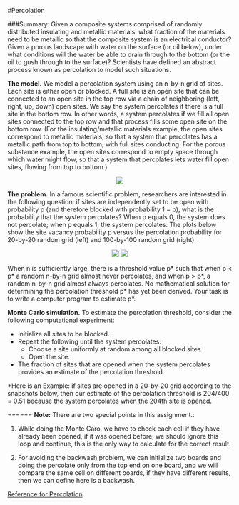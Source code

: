 #Percolation

###Summary:
Given a composite systems comprised of randomly distributed insulating and metallic materials: what fraction of the materials need to be metallic so that the composite system is an electrical conductor? Given a porous landscape with water on the surface (or oil below), under what conditions will the water be able to drain through to the bottom (or the oil to gush through to the surface)? Scientists have defined an abstract process known as percolation to model such situations.

**The model.** We model a percolation system using an n-by-n grid of sites. Each site is either open or blocked. A full site is an open site that can be connected to an open site in the top row via a chain of neighboring (left, right, up, down) open sites. We say the system percolates if there is a full site in the bottom row. In other words, a system percolates if we fill all open sites connected to the top row and that process fills some open site on the bottom row. (For the insulating/metallic materials example, the open sites correspond to metallic materials, so that a system that percolates has a metallic path from top to bottom, with full sites conducting. For the porous substance example, the open sites correspond to empty space through which water might flow, so that a system that percolates lets water fill open sites, flowing from top to bottom.)

<p align = center>
<img src =http://www.cs.princeton.edu/courses/archive/fall16/cos226/assignments/percolates.png>
</p>

**The problem.** In a famous scientific problem, researchers are interested in the following question: if sites are independently set to be open with probability p (and therefore blocked with probability 1 − p), what is the probability that the system percolates? When p equals 0, the system does not percolate; when p equals 1, the system percolates. The plots below show the site vacancy probability p versus the percolation probability for 20-by-20 random grid (left) and 100-by-100 random grid (right). 

<p align = center>
<img src =http://www.cs.princeton.edu/courses/archive/fall16/cos226/assignments/percolation-threshold20.png>        <img src =http://www.cs.princeton.edu/courses/archive/fall16/cos226/assignments/percolation-threshold100.png>
</p>
When n is sufficiently large, there is a threshold value p* such that when p < p* a random n-by-n grid almost never percolates, and when p > p*, a random n-by-n grid almost always percolates. No mathematical solution for determining the percolation threshold p* has yet been derived. Your task is to write a computer program to estimate p*.


**Monte Carlo simulation.** To estimate the percolation threshold, consider the following computational experiment:

+ Initialize all sites to be blocked.
+ Repeat the following until the system percolates:
  + Choose a site uniformly at random among all blocked sites.
  + Open the site.
+ The fraction of sites that are opened when the system percolates provides an estimate of the percolation threshold.

*Here is an Example: if sites are opened in a 20-by-20 grid according to the snapshots below, then our estimate of the percolation threshold is 204/400 = 0.51 because the system percolates when the 204th site is opened.






======
**Note:** There are two special points in this assignment.:
1. While doing the Monte Caro, we have to check each cell if they have already been opened, if it was opened before, we should ignore this loop and continue, this is the only way to calculate for the correct result.

2. For avoiding the backwash problem, we can initialize two boards and doing the percolate only from the top end on one board, and we will compare the same cell on different boards, if they have different results, then we can define here is a backwash.


[Reference for Percolation](http://introcs.cs.princeton.edu/python/24percolation/)
